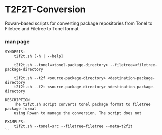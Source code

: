 # T2F2T-Conversion
Rowan-based scripts for converting package repositories from Tonel to Filetree and Filetree to Tonel format

### man page
```
SYNOPSIS:
	t2f2t.sh [-h | --help]

	t2f2t.sh --tonel=<tonel-package-directory> --filetree=<filetree-package-directory

	t2f2t.sh --t2f <source-package-directory> <destination-package-directory
	t2f2t.sh --f2t <source-package-directory> <destination-package-directory

DESCRIPTION
	The t2f2t.sh script converts tonel package format to filetree package format
	using Rowan to manage the conversion. The script does not 

EXAMPLES:
	t2f2t.sh --tonel=src --filetree=filetree --meta=t2f2t
``
